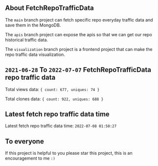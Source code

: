 ## About FetchRepoTrafficData

The `main` branch project can fetch specific repo everyday traffic data and save them in the MongoDB.

The `apis` branch project can expose the apis so that we can get our repo historical traffic data.

The `visualization` branch project is a frontend project that can make the repo traffic data visualization.

## `2021-06-28` To `2022-07-07` FetchRepoTrafficData repo traffic data

Total views data: `{ count: 677, uniques: 74 }`

Total clones data: `{ count: 922, uniques: 688 }`

## Latest fetch repo traffic data time

Latest fetch repo traffic data time: `2022-07-08 01:50:27`

## To everyone

If this project is helpful to you please star this project, this is an encouragement to me `:)`




